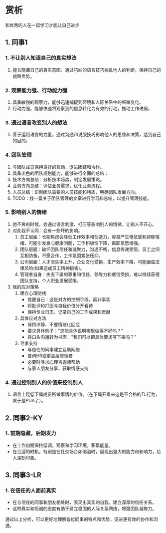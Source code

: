 # 赏析

和优秀的人在一起学习才能让自己进步

## 1. 同事1

### 1. 不让别人知道自己的真实想法
1. 擅长隐藏自己的真实意图，通过巧妙的语言技巧扰乱他人的判断，保持自己的战略优势。

### 2. 观察能力强、行动能力强
1. 具备敏锐的观察力，能够迅速捕捉到环境和人际关系中的细微变化。
2. 行动力强，能够快速将观察到的信息转化为有效的行动，推动工作进展。

### 3. 通过语言改变别人的想法
1. 善于运用语言的力量，通过沟通和说服技巧影响他人的思维和决策，达到自己的目的。

### 4. 团队管理
1. 与团队成员保持良好的互动，促进团结和协作。
2. 具备出色的团队规划能力，能够进行全面的总结：
  1. 技术方向总结：分析技术趋势，制定发展策略。
  2. 业务方向总结：评估业务需求，优化业务流程。
  3. 人员总结：识别团队需要的人员技能和特质，明确团队发展方向。
3. TODO：找一篇关于团队管理的文章进行学习和总结，以提升管理技能。

### 5. 影响别人的情绪
1. 他不爽的时候，会通过语言刺激、打压等影响别人的情绪，让别人不开心。
2. 对此我不认同：会有一些坏的影响。
    1. 员工层面：长期焦虑会降低工作效率和创造力，容易产生倦怠感和抑郁情绪，可能引发身心健康问题，工作积极性下降，离职意愿增强。
    2. 团队层面：破坏团队信任和凝聚力，沟通不畅，信息传递受阻，员工之间互相防备，不愿合作，工作氛围紧张压抑。
    3. 公司层面：人才流失率上升，企业文化受损，生产效率下降，可能面临法律风险(如果造成员工精神损害)。
    4. 管理者自身：失去下属的尊重和信任，领导力和威信受损，难以持续获得团队支持，个人职业发展受限。
3. 我的应对策略
    1. 建立心理防线
        - 提醒自己：这是对方的控制手段，而非事实
        - 将批评和打压与自我价值分开看待
        - 保持专业日志，记录自己的工作成果和贡献
    2. 具体应对方法
        - 保持冷静，不要情绪化回应
        - 要求具体例子："您能具体说明哪里做得不好吗？"
        - 将口头沟通转为书面："我们可以把具体要求写下来吗？"
    3. 寻求支持
        - 与信任的同事建立互助网络
        - 咨询HR或更高层管理者
        - 必要时寻求心理咨询师帮助
        - 与家人朋友分享，获取情感支持

### 4. 通过控制别人的价值来控制别人
1. 语言上贬低下属成员所做事情的价值。（在下属开看来这是不合格的TL行为，属于是PUA了）。

## 2. 同事2-KY

### 1. 前期隐藏，后期发力
- 在工作初期保持低调，观察和学习环境，积累能量。
- 在合适的时机，特别是在社交场合如喝酒时，展现出强大的能力和影响力，给人深刻印象。

## 3. 同事3-LR

### 1. 在信任的人面前真实
- 在与信任的同事和朋友相处时，表现出真实的自我，建立深厚的信任关系。
- 这种真实和坦诚的态度有助于建立稳固的人际关系网络，增强团队凝聚力。 

通过以上分析，可以更好地理解各位同事的特点和优势，促进更有效的协作和沟通。
